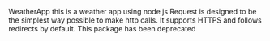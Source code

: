  WeatherApp
this is a weather app using node js
Request is designed to be the simplest way possible to make http calls. It supports HTTPS and follows redirects by default.
This package has been deprecated

